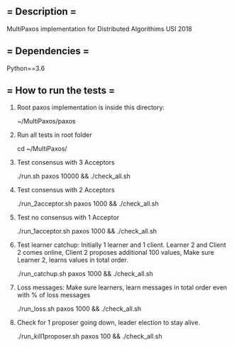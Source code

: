 ## = Description =
MultiPaxos implementation for Distributed Algorithims USI 2018

## = Dependencies =

Python==3.6

## = How to run the tests =

1) Root paxos implementation is inside this
directory:

   ~/MultiPaxos/paxos
   
2) Run all tests in root folder

   cd ~/MultiPaxos/

3)  Test consensus with 3 Acceptors

    ./run.sh paxos 10000 && ./check_all.sh 

4) Test consensus with 2 Acceptors

     ./run_2acceptor.sh paxos 1000 && ./check_all.sh 
     
5) Test no consensus with 1 Acceptor

    ./run_1acceptor.sh paxos 1000 && ./check_all.sh 
     
6) Test learner catchup: Initially 1 learner and 1 client. Learner 2 and Client 2 comes online, Client 2 proposes additional 100 values, Make sure Learner 2, learns values in total order.


   ./run_catchup.sh paxos 1000 && ./check_all.sh 
   
 7) Loss messages: Make sure learners, learn messages in total order even with % of loss messages
 
    ./run_loss.sh paxos 1000 && ./check_all.sh 
    
 8) Check for 1 proposer going down, leader election to stay alive.
 
 
    ./run_kill1proposer.sh paxos 100 && ./check_all.sh
    
    
 
 
   

     
